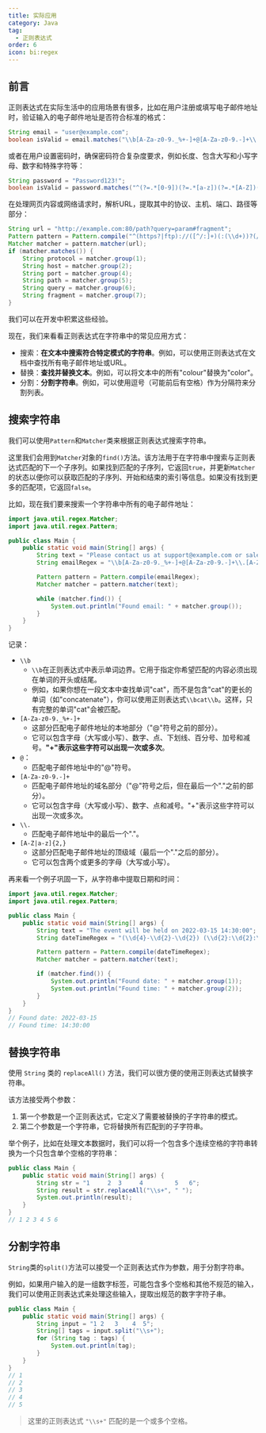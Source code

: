 ```yaml
---
title: 实际应用
category: Java
tag:
  - 正则表达式
order: 6
icon: bi:regex
---
```


## 前言

正则表达式在实际生活中的应用场景有很多，比如在用户注册或填写电子邮件地址时，验证输入的电子邮件地址是否符合标准的格式：

```java
String email = "user@example.com";
boolean isValid = email.matches("\\b[A-Za-z0-9._%+-]+@[A-Za-z0-9.-]+\\.[A-Z|a-z]{2,}\\b");
```

或者在用户设置密码时，确保密码符合复杂度要求，例如长度、包含大写和小写字母、数字和特殊字符等：

```java
String password = "Password123!";
boolean isValid = password.matches("^(?=.*[0-9])(?=.*[a-z])(?=.*[A-Z])(?=.*[@#$%^&+=])(?=\\S+$).{8,}$");
```

在处理网页内容或网络请求时，解析URL，提取其中的协议、主机、端口、路径等部分：

```java
String url = "http://example.com:80/path?query=param#fragment";
Pattern pattern = Pattern.compile("^(https?|ftp)://([^/:]+)(:(\\d+))?(/[^?#]*)?(\\?[^#]*)?(#.*)?$");
Matcher matcher = pattern.matcher(url);
if (matcher.matches()) {
    String protocol = matcher.group(1);
    String host = matcher.group(2);
    String port = matcher.group(4);
    String path = matcher.group(5);
    String query = matcher.group(6);
    String fragment = matcher.group(7);
}
```

我们可以在开发中积累这些经验。

现在，我们来看看正则表达式在字符串中的常见应用方式：

- 搜索：**在文本中搜索符合特定模式的字符串**。例如，可以使用正则表达式在文档中查找所有电子邮件地址或URL。
- 替换：**查找并替换文本**。例如，可以将文本中的所有"colour"替换为"color"。
- 分割：**分割字符串**。例如，可以使用逗号（可能前后有空格）作为分隔符来分割列表。

## 搜索字符串

我们可以使用`Pattern`和`Matcher`类来根据正则表达式搜索字符串。

这里我们会用到`Matcher`对象的`find()`方法。该方法用于在字符串中搜索与正则表达式匹配的下一个子序列。如果找到匹配的子序列，它返回`true`，并更新`Matcher`的状态以便你可以获取匹配的子序列、开始和结束的索引等信息。如果没有找到更多的匹配项，它返回`false`。

比如，现在我们要来搜索一个字符串中所有的电子邮件地址：

```java
import java.util.regex.Matcher;
import java.util.regex.Pattern;

public class Main {
    public static void main(String[] args) {
        String text = "Please contact us at support@example.com or sales@example.net";
        String emailRegex = "\\b[A-Za-z0-9._%+-]+@[A-Za-z0-9.-]+\\.[A-Z|a-z]{2,}\\b";

        Pattern pattern = Pattern.compile(emailRegex);
        Matcher matcher = pattern.matcher(text);

        while (matcher.find()) {
            System.out.println("Found email: " + matcher.group());
        }
    }
}
```
记录：

- `\\b`
  - `\\b`在正则表达式中表示单词边界。它用于指定你希望匹配的内容必须出现在单词的开头或结尾。
  - 例如，如果你想在一段文本中查找单词"cat"，而不是包含"cat"的更长的单词（如"concatenate"），你可以使用正则表达式`\\bcat\\b`。这样，只有完整的单词"cat"会被匹配。
- `[A-Za-z0-9._%+-]+`
  - 这部分匹配电子邮件地址的本地部分（"@"符号之前的部分）。
  - 它可以包含字母（大写或小写）、数字、点、下划线、百分号、加号和减号。**"+"表示这些字符可以出现一次或多次**。
- `@`：
  - 匹配电子邮件地址中的"@"符号。
- `[A-Za-z0-9.-]+`
  - 匹配电子邮件地址的域名部分（"@"符号之后，但在最后一个"."之前的部分）。
  - 它可以包含字母（大写或小写）、数字、点和减号。"+"表示这些字符可以出现一次或多次。
- `\\.`
  - 匹配电子邮件地址中的最后一个"."。
- `[A-Z|a-z]{2,}`
  - 这部分匹配电子邮件地址的顶级域（最后一个"."之后的部分）。
  - 它可以包含两个或更多的字母（大写或小写）。

再来看一个例子巩固一下，从字符串中提取日期和时间：

```java
import java.util.regex.Matcher;
import java.util.regex.Pattern;

public class Main {
    public static void main(String[] args) {
        String text = "The event will be held on 2022-03-15 14:30:00";
        String dateTimeRegex = "(\\d{4}-\\d{2}-\\d{2}) (\\d{2}:\\d{2}:\\d{2})";

        Pattern pattern = Pattern.compile(dateTimeRegex);
        Matcher matcher = pattern.matcher(text);

        if (matcher.find()) {
            System.out.println("Found date: " + matcher.group(1));
            System.out.println("Found time: " + matcher.group(2));
        }
    }
}
// Found date: 2022-03-15
// Found time: 14:30:00
```


## 替换字符串

使用 `String` 类的 `replaceAll()` 方法，我们可以很方便的使用正则表达式替换字符串。

该方法接受两个参数：

1. 第一个参数是一个正则表达式，它定义了需要被替换的子字符串的模式。
2. 第二个参数是一个字符串，它将替换所有匹配到的子字符串。

举个例子，比如在处理文本数据时，我们可以将一个包含多个连续空格的字符串转换为一个只包含单个空格的字符串：

```java
public class Main {
    public static void main(String[] args) {
        String str = "1     2  3     4         5   6";
        String result = str.replaceAll("\\s+", " ");
        System.out.println(result);
    }
}
// 1 2 3 4 5 6
```

## 分割字符串

`String`类的`split()`方法可以接受一个正则表达式作为参数，用于分割字符串。

例如，如果用户输入的是一组数字标签，可能包含多个空格和其他不规范的输入，我们可以使用正则表达式来处理这些输入，提取出规范的数字字符子串。

```java
public class Main {
    public static void main(String[] args) {
    	String input = "1 2   3    4  5";
    	String[] tags = input.split("\\s+");
    	for (String tag : tags) {
    	    System.out.println(tag);
    	}
    }
}
// 1
// 2
// 3
// 4
// 5
```

> 这里的正则表达式 `"\\s+"` 匹配的是一个或多个空格。
